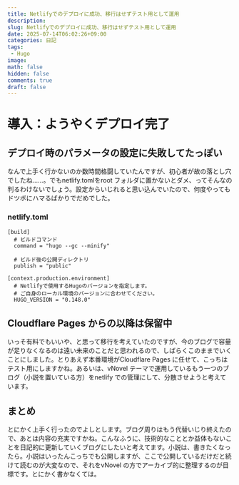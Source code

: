 ```yaml
---
title: Netlifyでのデプロイに成功、移行はせずテスト用として運用
description:
slug: Netlifyでのデプロイに成功、移行はせずテスト用として運用
date: 2025-07-14T06:02:26+09:00
categories: 日記
tags:
 - Hugo
image:
math: false
hidden: false
comments: true
draft: false
---
```


# 導入：ようやくデプロイ完了
## デプロイ時のパラメータの設定に失敗してたっぽい
なんで上手く行かないのか数時間格闘していたんですが、初心者が故の落とし穴でしたね……。でもnetlify.tomlをroot フォルダに置かないとダメ、ってそんなの判るわけないでしょう。設定からいじれると思い込んでいたので、何度やってもドツボにハマるばかりでだめでした。

### netlify.toml
```
[build]
  # ビルドコマンド
  command = "hugo --gc --minify"
  
  # ビルド後の公開ディレクトリ
  publish = "public"

[context.production.environment]
  # Netlifyで使用するHugoのバージョンを指定します。
  # ご自身のローカル環境のバージョンに合わせてください。
  HUGO_VERSION = "0.148.0"
```

## Cloudflare Pages からの以降は保留中
いっそ有料でもいいや、と思って移行を考えていたのですが、今のブログで容量が足りなくなるのは遠い未来のことだと思われるので、しばらくこのままでいくことにしました。とりあえず本番環境がCloudflare Pages に任せて、こっちはテスト用にしますかね。あるいは、vNovel テーマで運用しているもう一つのブログ（小説を置いている方）をnetlify での管理にして、分散させようと考えています。

## まとめ
とにかく上手く行ったのでよしとします。ブログ周りはもう代替いじり終えたので、あとは内容の充実ですかね。こんなふうに、技術的なこととか益体もないことを日記的に更新していくブログにしたいと考えてます。小説は、書きたくなったら。小説はいったんこっちでも公開しますが、ここで公開しているだけだと続けて読むのが大変なので、それをvNovel の方でアーカイブ的に整理するのが目標です。とにかく書かなくては。